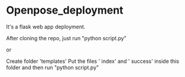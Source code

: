 # Openpose_deployment
It's a flask web app deployment.

After cloning the repo, just run "python script.py"

or

Create folder 'templates'
Put the files ' index' and ' success' inside this folder
and then run "python script.py"
